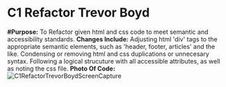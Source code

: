 # C1 Refactor Trevor Boyd
**#Purpose:** To Refactor given html and css code to meet semantic and accessibility standards.
**Changes Include:**  Adjusting html 'div' tags to the appropriate semantic elements, such as 'header, footer, articles' and the like. Condensing or removing html and css duplications or unnecesary syntax. Following a logical strucuture with all accessible attributes, as well as noting the css file. 
**Photo Of Code:** ![C1RefactorTrevorBoydScreenCapture](https://user-images.githubusercontent.com/105176171/173433306-f6e38063-c173-4877-8fa7-61bde1af99a1.jpg)
